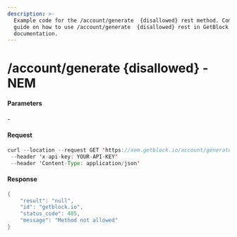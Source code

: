 ```yaml
---
description: >-
  Example code for the /account/generate  {disallowed} rest method. Сomplete
  guide on how to use /account/generate  {disallowed} rest in GetBlock.io Web3
  documentation.
---
```


# /account/generate {disallowed} - NEM

#### Parameters

\-

#### Request

```java
curl --location --request GET 'https://xem.getblock.io/account/generate'
 --header 'x-api-key: YOUR-API-KEY'
 --header 'Content-Type: application/json'
```

#### Response

```java
{
    "result": "null",
    "id": "getblock.io",
    "status_code": 405,
    "message": "Method not allowed"
}
```
